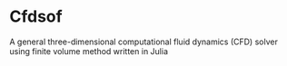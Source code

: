 # Cfdsof
 
A general three-dimensional computational fluid dynamics (CFD) solver using finite volume method written in Julia